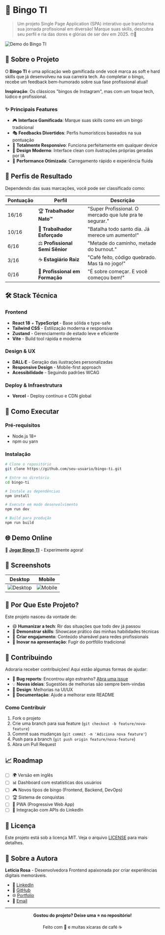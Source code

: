 # 🧩 Bingo TI

> Um projeto Single Page Application (SPA) interativo que transforma sua jornada profissional em diversão! Marque suas skills, descubra seu perfil e ria das dores e glórias de ser dev em 2025. 🤓🚀

![Demo do Bingo TI](link-para-screenshot.png)

## 🎯 Sobre o Projeto

O **Bingo TI** é uma aplicação web gamificada onde você marca as soft e hard skills que já desenvolveu na sua carreira tech. Ao completar o bingo, recebe um feedback bem-humorado sobre sua fase profissional atual!

**Inspiração**: Os clássicos "bingos de Instagram", mas com um toque tech, lúdico e profissional.

### ✨ Principais Features

- 🎮 **Interface Gamificada**: Marque suas skills como em um bingo tradicional
- 🎭 **Feedbacks Divertidos**: Perfis humorísticos baseados na sua pontuação
- 📱 **Totalmente Responsivo**: Funciona perfeitamente em qualquer device
- 🎨 **Design Moderno**: Interface clean com ilustrações próprias geradas por IA
- 🚀 **Performance Otimizada**: Carregamento rápido e experiência fluida

## 🎪 Perfis de Resultado

Dependendo das suas marcações, você pode ser classificado como:

| Pontuação | Perfil | Descrição |
|-----------|--------|-----------|
| 16/16 | 🏆 **Trabalhador Nato™** | "Super Profissional. O mercado que lute pra te segurar." |
| 10/16 | 💪 **Trabalhador Esforçado** | "Batalha todo santo dia. Já merece um aumento!" |
| 6/16 | ⚖️ **Profissional Semi Sênior** | "Metade do caminho, metade do burnout." |
| 3/16 | ☕ **Estagiário Raiz** | "Café feito, código quebrado. Mas tá no jogo!" |
| 0/16 | 🌱 **Profissional em Formação** | "É sobre começar. E você começou bem!" |

## 🛠️ Stack Técnica

### Frontend
- **React 18** + **TypeScript** - Base sólida e type-safe
- **Tailwind CSS** - Estilização moderna e responsiva
- **Zustand** - Gerenciamento de estado leve e eficiente
- **Vite** - Build tool rápida e moderna

### Design & UX
- **DALL·E** - Geração das ilustrações personalizadas
- **Responsive Design** - Mobile-first approach
- **Acessibilidade** - Seguindo padrões WCAG

### Deploy & Infraestrutura
- **Vercel** - Deploy contínuo e CDN global

## 🚀 Como Executar

### Pré-requisitos
- Node.js 18+ 
- npm ou yarn

### Instalação
```bash
# Clone o repositório
git clone https://github.com/seu-usuario/bingo-ti.git

# Entre no diretório
cd bingo-ti

# Instale as dependências
npm install

# Execute em modo desenvolvimento
npm run dev

# Build para produção
npm run build
```

## 🌐 Demo Online

🔗 **[Jogar Bingo TI](https://bingo-ti.vercel.app)** - Experimente agora!

## 📸 Screenshots

| Desktop | Mobile |
|---------|--------|
| ![Desktop](screenshot-desktop.png) | ![Mobile](screenshot-mobile.png) |

## 🎨 Por Que Este Projeto?

Este projeto nasceu da vontade de:

- 😄 **Humanizar a tech**: Rir das situações que todo dev já passou
- 🧠 **Demonstrar skills**: Showcase prático das minhas habilidades técnicas
- 🎯 **Criar engajamento**: Conteúdo shareável para redes profissionais
- 🚀 **Inovar na apresentação**: Fugir do portfólio tradicional

## 🤝 Contribuindo

Adoraria receber contribuições! Aqui estão algumas formas de ajudar:

- 🐛 **Bug reports**: Encontrou algo estranho? [Abra uma issue](https://github.com/LeticiaRosa/bingo-ti/issues)
- 💡 **Novas ideias**: Sugestões de melhorias são sempre bem-vindas
- 🎨 **Design**: Melhorias na UI/UX
- 📝 **Documentação**: Ajude a melhorar este README

### Como Contribuir
1. Fork o projeto
2. Crie uma branch para sua feature (`git checkout -b feature/nova-feature`)
3. Commit suas mudanças (`git commit -m 'Adiciona nova feature'`)
4. Push para a branch (`git push origin feature/nova-feature`)
5. Abra um Pull Request

## 📈 Roadmap

- [ ] 🌍 Versão em inglês
- [ ] 📊 Dashboard com estatísticas dos usuários
- [ ] 🎮 Novos tipos de bingo (Frontend, Backend, DevOps)
- [ ] 🏆 Sistema de conquistas
- [ ] 📱 PWA (Progressive Web App)
- [ ] 🔗 Integração com APIs do LinkedIn

## 📄 Licença

Este projeto está sob a licença MIT. Veja o arquivo [LICENSE](LICENSE) para mais detalhes.

## 🧠 Sobre a Autora

**Letícia Rosa** - Desenvolvedora Frontend apaixonada por criar experiências digitais memoráveis.

- 💼 [LinkedIn](www.linkedin.com/in/leticia-rosa-oliveira-miranda)
- 🐙 [GitHub](https://github.com/LeticiaRosa)
- 🌐 [Portfolio](https://leticiarosa.github.io/)
- 📧 [Email](mailto:leticiarosadeoliveiraa@gmail.com)

---

<div align="center">

**Gostou do projeto? Deixe uma ⭐ no repositório!**

Feito com 💜 e muitas xícaras de café ☕

</div>
